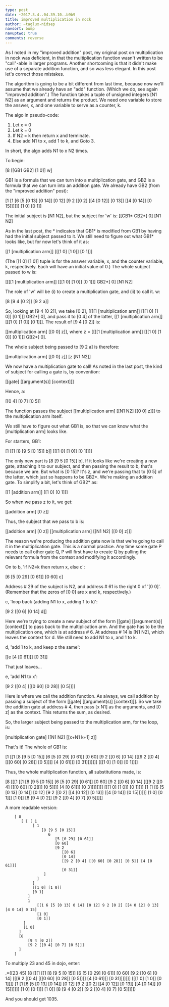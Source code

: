 ```yaml
---
type: post
date: ~2017.3.4..04.39.10..b9b9
title: improved multiplication in nock
author: ~taglux-nidsep
navsort: bump
navuptwo: true
comments: reverse
---
```


As I noted in my "improved addition" post, my original post on multiplication in nock was deficient, in that the multiplication function wasn't written to be "call"-able in larger programs.  Another shortcoming is that it didn't make use of a separate addition function, and so was less elegant.  In this post let's correct those mistakes.

The algorithm is going to be a bit different from last time, because now we'll assume that we already have an "add" function.  (Which we do, see again "improved addition".)  The function takes a tuple of unsigned integers [N1 N2] as an argument and returns the product.  We need one variable to store the answer, x, and one variable to serve as a counter, k.

The algo in pseudo-code:

1.  Let x = 0
2. Let k = 0
3. If N2 = k then return x and terminate.
4. Else add N1 to x, add 1 to k, and Goto 3.

In short, the algo adds N1 to x N2 times.

To begin:

[8 [[GB1 GB2] [1 0]] w]

GB1 is a formula that we can turn into a multiplication gate, and GB2 is a formula that we can turn into an addition gate.  We already have GB2 (from the "improved addition" post):

[1 [1 [6 [5 [0 13] [0 14]] [0 12] [9 2 [[0 2] [[4 [0 12]] [0 13]] [[4 [0 14]] [0 15]]]]]] [1 0] [0 1]]

The initial subject is [N1 N2], but the subject for 'w' is: [[GB1* GB2*] 0] [N1 N2]

As in the last post, the * indicates that GB1* is modified from GB1 by having had the initial subject passed to it.  We still need to figure out what GB1* looks like, but for now let's think of it as:

[[1 [multiplication arm]] [[[1 0] [1 0]] [0 1]]]

(The [[1 0] [1 0]] tuple is for the answer variable, x, and the counter variable, k, respectively.  Each will have an initial value of 0.)  The whole subject passed to w is:

[[[[1 [multiplication arm]] [[[1 0] [1 0]] [0 1]]] GB2*] 0] [N1 N2]

The role of 'w' will be (i) to create a multiplication gate, and (ii) to call it.  w:

[8 [9 4 [0 2]] [9 2 a]]

So, looking at [9 4 [0 2]], we take [0 2], [[[[1 [multiplication arm]] [[[1 0] [1 0]] [0 1]]] GB2*] 0], and pass it to [0 4] of the latter, [[1 [multiplication arm]] [[[1 0] [1 0]] [0 1]]].  The result of [9 4 [0 2]] is:

[[multiplication arm] [[0 0] z]], where z = [[[[1 [multiplication arm]] [[[1 0] [1 0]] [0 1]]] GB2*] 0].

The whole subject being passed to [9 2 a] is therefore:

[[multiplication arm] [[0 0] z]] [z [N1 N2]]

We now have a multiplication gate to call!  As noted in the last post, the kind of subject for calling a gate is, by convention:

[[gate] [[argument(s)] [context]]]

Hence, a:

[[0 4] [0 7] [0 5]]

The function passes the subject [[multiplication arm] [[N1 N2] [[0 0] z]]] to the multiplication arm itself.

We still have to figure out what GB1 is, so that we can know what the [multiplication arm] looks like. 

For starters, GB1:

[1 [[1 [8 [9 5 [0 15]] b]] [[[1 0] [1 0]] [0 1]]]]

The only new part is [8 [9 5 [0 15]] b].  If it looks like we're creating a new gate, attaching it to our subject, and then passing the result to b, that's because we are.  But what is [0 15]?  It's z, and we're passing that to [0 5] of the latter, which just so happens to be GB2*.  We're making an addition gate.  To simplify a bit, let's think of GB2* as:

[[1 [addition arm]] [[1 0] [0 1]]]

So when we pass z to it, we get:

[[addition arm] [0 z]]

Thus, the subject that we pass to b is:

[[addition arm] [0 z]] [[multiplication arm] [[N1 N2] [[0 0] z]]]

The reason we're producing the addition gate now is that we're going to call it in the multiplication gate.  This is a normal practice.  Any time some gate P needs to call other gate Q, P will first have to create Q by pulling the relevant formula from the context and modifying it accordingly.

On to b, 'if N2=k then return x, else c':

[6 [5 [0 29] [0 61]] [0 60] c]

Address # 29 of the subject is N2, and address # 61 is the right 0 of '[0 0]'.  (Remember that the zeros of [0 0] are x and k, respectively.)

c, 'loop back (adding N1 to x, adding 1 to k)':

[9 2 [[0 6] [0 14] d]]

Here we're trying to create a new subject of the form [[gate] [[argument(s)] [context]]] to pass back to the multiplication arm.  And the gate has to be the multiplication one, which is at address # 6.  At address # 14 is [N1 N2], which leaves the context for d.  We still need to add N1 to x, and 1 to k.

d, 'add 1 to k, and keep z the same':

[[e [4 [0 61]]] [0 31]]

That just leaves...

e, 'add N1 to x':

[9 2 [[0 4] [[[0 60] [0 28]] [0 5]]]]

Here is where we call the addition function.  As always, we call addition by passing a subject of the form  [[gate] [[argument(s)] [context]]].  So we take the addition gate at address # 4, then pass [x N1] as the arguments, and [0 z] as the context.  This returns the sum, as desired.

So, the larger subject being passed to the multiplication arm, for the loop, is:

[multiplication gate] [[N1 N2] [[x+N1 k+1] z]]

That's it!  The whole of GB1 is:

[1 [[1 [8 [9 5 [0 15]] [6 [5 [0 29] [0 61]] [0 60] [9 2 [[0 6] [0 14] [[[9 2 [[0 4] [[[0 60] [0 28]] [0 5]]]] [4 [0 61]]] [0 31]]]]]]] [[[1 0] [1 0]] [0 1]]]]

Thus, the whole multiplication function, all substitutions made, is:

[8 [[[1 [[1 [8 [9 5 [0 15]] [6 [5 [0 29] [0 61]] [0 60] [9 2 [[0 6] [0 14] [[[9 2 [[0 4] [[[0 60] [0 28]] [0 5]]]] [4 [0 61]]] [0 31]]]]]]] [[[1 0] [1 0]] [0 1]]]] [1 [1 [6 [5 [0 13] [0 14]] [0 12] [9 2 [[0 2] [[4 [0 12]] [0 13]] [[4 [0 14]] [0 15]]]]]] [1 0] [0 1]]] [1 0]] [8 [9 4 [0 2]] [9 2 [[0 4] [0 7] [0 5]]]]]

A more readable version:

```
    [ 8
       [ [ [ 1
            [ 1
                [8 [9 5 [0 15]]
                   6
                      [5 [0 29] [0 61]]
                      [0 60]
                      [9 2
                         [[0 6]
                         [0 14]
                         [[9 2 [0 4] [[0 60] [0 28]] [0 5]] [4 [0 61]]]
                         [0 31]]
                 ]
              ]
            ]
            [[1 0] [1 0]]
            [0 1]
          ]
          1
              [[1 6 [5 [0 13] 0 14] [0 12] 9 2 [0 2] [[4 0 12] 0 13] [4 0 14] 0 15]
              [1 0]
              [0 1]]
        ]
        [1 0]
      ]
      [8
          [9 4 [0 2]]
          [9 2 [[0 4] [0 7] [0 5]]]
      ]
    ]
```

To multiply 23 and 45 in dojo, enter:

.*([23 45] [8 [[[1 [[1 [8 [9 5 [0 15]] [6 [5 [0 29] [0 61]] [0 60] [9 2 [[0 6] [0 14] [[[9 2 [[0 4] [[[0 60] [0 28]] [0 5]]]] [4 [0 61]]] [0 31]]]]]]] [[[1 0] [1 0]] [0 1]]]] [1 [1 [6 [5 [0 13] [0 14]] [0 12] [9 2 [[0 2] [[4 [0 12]] [0 13]] [[4 [0 14]] [0 15]]]]]] [1 0] [0 1]]] [1 0]] [8 [9 4 [0 2]] [9 2 [[0 4] [0 7] [0 5]]]]])

And you should get 1035.
